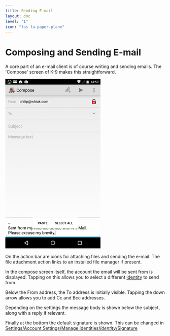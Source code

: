 ```yaml
---
title: Sending E-mail 
layout: doc
level: "1"
icon: "fas fa-paper-plane"
---
```


# Composing and Sending E-mail

A core part of an e-mail client is of course writing and sending emails. 
The 'Compose' screen of K-9 makes this straightforward.

<img src="/assets/img/compose_screen.png" width="300" alt="Message Compose screen" />

On the action bar are icons for attaching files and sending the e-mail. 
The file attachment action links to an installed file manager if present.

In the compose screen itself, the account the email will be sent from is displayed. 
Tapping on this allows you to select a different [identity](/docs/identities) to send from.

Below the From address, the To address is initially visible. Tapping the down arrow allows you to add Cc and Bcc addresses.

Depending on the settings the message body is shown below the subject, along with a reply if relevant.

Finally at the bottom the default signature is shown. This can be changed in 
[Settings/Account Settings/Manage identities/*Identity*/Signature](/docssettings/account)
